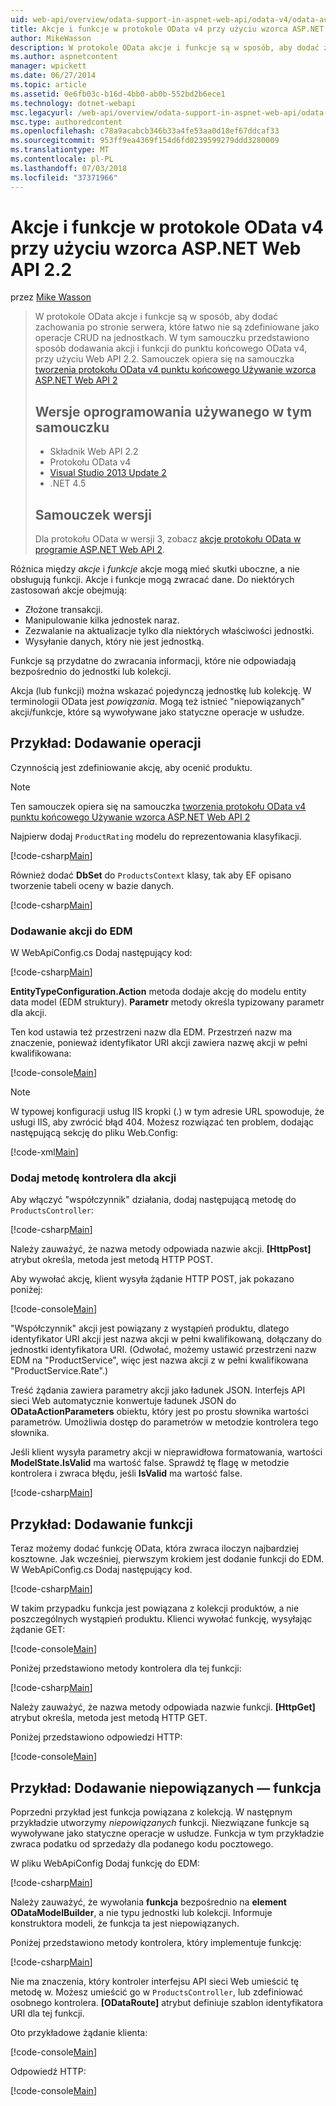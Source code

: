 ```yaml
---
uid: web-api/overview/odata-support-in-aspnet-web-api/odata-v4/odata-actions-and-functions
title: Akcje i funkcje w protokole OData v4 przy użyciu wzorca ASP.NET Web API 2.2 | Dokumentacja firmy Microsoft
author: MikeWasson
description: W protokole OData akcje i funkcje są w sposób, aby dodać zachowania po stronie serwera, które łatwo nie są zdefiniowane jako operacje CRUD na jednostkach. Ten samouczek pokazuje, jak...
ms.author: aspnetcontent
manager: wpickett
ms.date: 06/27/2014
ms.topic: article
ms.assetid: 0e6fb03c-b16d-4bb0-ab0b-552bd2b6ece1
ms.technology: dotnet-webapi
msc.legacyurl: /web-api/overview/odata-support-in-aspnet-web-api/odata-v4/odata-actions-and-functions
msc.type: authoredcontent
ms.openlocfilehash: c78a9acabcb346b33a4fe53aa0d18ef67ddcaf33
ms.sourcegitcommit: 953ff9ea4369f154d6fd0239599279ddd3280009
ms.translationtype: MT
ms.contentlocale: pl-PL
ms.lasthandoff: 07/03/2018
ms.locfileid: "37371966"
---
```

<a name="actions-and-functions-in-odata-v4-using-aspnet-web-api-22"></a>Akcje i funkcje w protokole OData v4 przy użyciu wzorca ASP.NET Web API 2.2
====================
przez [Mike Wasson](https://github.com/MikeWasson)

> W protokole OData akcje i funkcje są w sposób, aby dodać zachowania po stronie serwera, które łatwo nie są zdefiniowane jako operacje CRUD na jednostkach. W tym samouczku przedstawiono sposób dodawania akcji i funkcji do punktu końcowego OData v4, przy użyciu Web API 2.2. Samouczek opiera się na samouczka [tworzenia protokołu OData v4 punktu końcowego Używanie wzorca ASP.NET Web API 2](create-an-odata-v4-endpoint.md)
> 
> ## <a name="software-versions-used-in-the-tutorial"></a>Wersje oprogramowania używanego w tym samouczku
> 
> 
> - Składnik Web API 2.2
> - Protokołu OData v4
> - [Visual Studio 2013 Update 2](https://www.visualstudio.com/downloads/download-visual-studio-vs)
> - .NET 4.5
> 
> 
> ## <a name="tutorial-versions"></a>Samouczek wersji
> 
> Dla protokołu OData w wersji 3, zobacz [akcje protokołu OData w programie ASP.NET Web API 2](../odata-v3/odata-actions.md).


Różnica między *akcje* i *funkcje* akcje mogą mieć skutki uboczne, a nie obsługują funkcji. Akcje i funkcje mogą zwracać dane. Do niektórych zastosowań akcje obejmują:

- Złożone transakcji.
- Manipulowanie kilka jednostek naraz.
- Zezwalanie na aktualizacje tylko dla niektórych właściwości jednostki.
- Wysyłanie danych, który nie jest jednostką.

Funkcje są przydatne do zwracania informacji, które nie odpowiadają bezpośrednio do jednostki lub kolekcji.

Akcja (lub funkcji) można wskazać pojedynczą jednostkę lub kolekcję. W terminologii OData jest *powiązania*. Mogą też istnieć &quot;niepowiązanych&quot; akcji/funkcje, które są wywoływane jako statyczne operacje w usłudze.

## <a name="example-adding-an-action"></a>Przykład: Dodawanie operacji

Czynnością jest zdefiniowanie akcję, aby ocenić produktu.

> [!NOTE]
> Ten samouczek opiera się na samouczka [tworzenia protokołu OData v4 punktu końcowego Używanie wzorca ASP.NET Web API 2](create-an-odata-v4-endpoint.md)


Najpierw dodaj `ProductRating` modelu do reprezentowania klasyfikacji.

[!code-csharp[Main](odata-actions-and-functions/samples/sample1.cs)]

Również dodać **DbSet** do `ProductsContext` klasy, tak aby EF opisano tworzenie tabeli oceny w bazie danych.

[!code-csharp[Main](odata-actions-and-functions/samples/sample2.cs)]

### <a name="add-the-action-to-the-edm"></a>Dodawanie akcji do EDM

W WebApiConfig.cs Dodaj następujący kod:

[!code-csharp[Main](odata-actions-and-functions/samples/sample3.cs)]

**EntityTypeConfiguration.Action** metoda dodaje akcję do modelu entity data model (EDM struktury). **Parametr** metody określa typizowany parametr dla akcji.

Ten kod ustawia też przestrzeni nazw dla EDM. Przestrzeń nazw ma znaczenie, ponieważ identyfikator URI akcji zawiera nazwę akcji w pełni kwalifikowana:

[!code-console[Main](odata-actions-and-functions/samples/sample4.cmd)]

> [!NOTE]
> W typowej konfiguracji usług IIS kropki (.) w tym adresie URL spowoduje, że usługi IIS, aby zwrócić błąd 404. Możesz rozwiązać ten problem, dodając następującą sekcję do pliku Web.Config:

[!code-xml[Main](odata-actions-and-functions/samples/sample5.xml)]

### <a name="add-a-controller-method-for-the-action"></a>Dodaj metodę kontrolera dla akcji

Aby włączyć &quot;współczynnik&quot; działania, dodaj następującą metodę do `ProductsController`:

[!code-csharp[Main](odata-actions-and-functions/samples/sample6.cs)]

Należy zauważyć, że nazwa metody odpowiada nazwie akcji. **[HttpPost]** atrybut określa, metoda jest metodą HTTP POST.

Aby wywołać akcję, klient wysyła żądanie HTTP POST, jak pokazano poniżej:

[!code-console[Main](odata-actions-and-functions/samples/sample7.cmd)]

&quot;Współczynnik&quot; akcji jest powiązany z wystąpień produktu, dlatego identyfikator URI akcji jest nazwa akcji w pełni kwalifikowaną, dołączany do jednostki identyfikatora URI. (Odwołać, możemy ustawić przestrzeni nazw EDM na &quot;ProductService&quot;, więc jest nazwa akcji z w pełni kwalifikowana &quot;ProductService.Rate&quot;.)

Treść żądania zawiera parametry akcji jako ładunek JSON. Interfejs API sieci Web automatycznie konwertuje ładunek JSON do **ODataActionParameters** obiektu, który jest po prostu słownika wartości parametrów. Umożliwia dostęp do parametrów w metodzie kontrolera tego słownika.

Jeśli klient wysyła parametry akcji w nieprawidłowa formatowania, wartości **ModelState.IsValid** ma wartość false. Sprawdź tę flagę w metodzie kontrolera i zwraca błędu, jeśli **IsValid** ma wartość false.

[!code-csharp[Main](odata-actions-and-functions/samples/sample8.cs)]

## <a name="example-adding-a-function"></a>Przykład: Dodawanie funkcji

Teraz możemy dodać funkcję OData, która zwraca iloczyn najbardziej kosztowne. Jak wcześniej, pierwszym krokiem jest dodanie funkcji do EDM. W WebApiConfig.cs Dodaj następujący kod.

[!code-csharp[Main](odata-actions-and-functions/samples/sample9.cs)]

W takim przypadku funkcja jest powiązana z kolekcji produktów, a nie poszczególnych wystąpień produktu. Klienci wywołać funkcję, wysyłając żądanie GET:

[!code-console[Main](odata-actions-and-functions/samples/sample10.cmd)]

Poniżej przedstawiono metody kontrolera dla tej funkcji:

[!code-csharp[Main](odata-actions-and-functions/samples/sample11.cs)]

Należy zauważyć, że nazwa metody odpowiada nazwie funkcji. **[HttpGet]** atrybut określa, metoda jest metodą HTTP GET.

Poniżej przedstawiono odpowiedzi HTTP:

[!code-console[Main](odata-actions-and-functions/samples/sample12.cmd)]

## <a name="example-adding-an-unbound-function"></a>Przykład: Dodawanie niepowiązanych — funkcja

Poprzedni przykład jest funkcja powiązana z kolekcją. W następnym przykładzie utworzymy *niepowiązanych* funkcji. Niezwiązane funkcje są wywoływane jako statyczne operacje w usłudze. Funkcja w tym przykładzie zwraca podatku od sprzedaży dla podanego kodu pocztowego.

W pliku WebApiConfig Dodaj funkcję do EDM:

[!code-csharp[Main](odata-actions-and-functions/samples/sample13.cs)]

Należy zauważyć, że wywołania **funkcja** bezpośrednio na **element ODataModelBuilder**, a nie typu jednostki lub kolekcji. Informuje konstruktora modeli, że funkcja ta jest niepowiązanych.

Poniżej przedstawiono metody kontrolera, który implementuje funkcję:

[!code-csharp[Main](odata-actions-and-functions/samples/sample14.cs)]

Nie ma znaczenia, który kontroler interfejsu API sieci Web umieścić tę metodę w. Możesz umieścić go w `ProductsController`, lub zdefiniować osobnego kontrolera. **[ODataRoute]** atrybut definiuje szablon identyfikatora URI dla tej funkcji.

Oto przykładowe żądanie klienta:

[!code-console[Main](odata-actions-and-functions/samples/sample15.cmd)]

Odpowiedź HTTP:

[!code-console[Main](odata-actions-and-functions/samples/sample16.cmd)]
